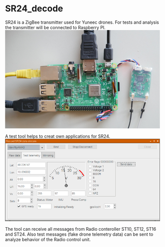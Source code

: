 # SR24_decode
SR24 is a ZigBee transmitter used for Yuneec drones. 
For tests and analysis the transmitter will be connected to Raspberry PI.
![Test setup](Raspi5.JPG)

A test tool helps to creat own applications for SR24.
![Screenshot test tool](Raspi3.png)

The tool can receive all messages from Radio conteroller ST10, ST12, ST16 and ST24. Also test messages (fake drone telemetry data) can be sent to analyze behavior of the Radio control unit.
